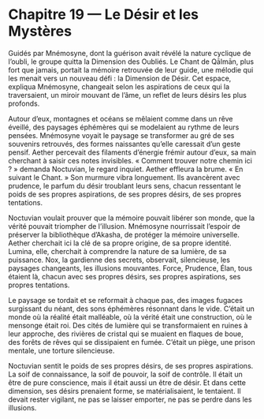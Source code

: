 # Chapitre 19 — Le Désir et les Mystères

Guidés par Mnémosyne, dont la guérison avait révélé la nature cyclique de l’oubli, le groupe quitta la Dimension des Oubliés. Le Chant de Qālmān, plus fort que jamais, portait la mémoire retrouvée de leur guide, une mélodie qui les menait vers un nouveau défi : la Dimension de Désir. Cet espace, expliqua Mnémosyne, changeait selon les aspirations de ceux qui la traversaient, un miroir mouvant de l’âme, un reflet de leurs désirs les plus profonds.

Autour d’eux, montagnes et océans se mêlaient comme dans un rêve éveillé, des paysages éphémères qui se modelaient au rythme de leurs pensées. Mnémosyne voyait le paysage se transformer au gré de ses souvenirs retrouvés, des formes naissantes qu’elle caressait d’un geste pensif. Aether percevait des filaments d’énergie frémir autour d’eux, sa main cherchant à saisir ces notes invisibles. « Comment trouver notre chemin ici ? » demanda Noctuvian, le regard inquiet. Aether effleura la brume. « En suivant le Chant. » Son murmure vibra longuement. Ils avancèrent avec prudence, le parfum du désir troublant leurs sens, chacun ressentant le poids de ses propres aspirations, de ses propres désirs, de ses propres tentations.

Noctuvian voulait prouver que la mémoire pouvait libérer son monde, que la vérité pouvait triompher de l’illusion. Mnémosyne nourrissait l’espoir de préserver la bibliothèque d’Akasha, de protéger la mémoire universelle. Aether cherchait ici la clé de sa propre origine, de sa propre identité. Lumina, elle, cherchait à comprendre la nature de sa lumière, de sa puissance. Nox, la gardienne des secrets, observait, silencieuse, les paysages changeants, les illusions mouvantes. Force, Prudence, Élan, tous étaient là, chacun avec ses propres désirs, ses propres aspirations, ses propres tentations.

Le paysage se tordait et se reformait à chaque pas, des images fugaces surgissant du néant, des sons éphémères résonnant dans le vide. C’était un monde où la réalité était malléable, où la vérité était une construction, où le mensonge était roi. Des cités de lumière qui se transformaient en ruines à leur approche, des rivières de cristal qui se muaient en flaques de boue, des forêts de rêves qui se dissipaient en fumée. C’était un piège, une prison mentale, une torture silencieuse.

Noctuvian sentit le poids de ses propres désirs, de ses propres aspirations. La soif de connaissance, la soif de pouvoir, la soif de contrôle. Il était un être de pure conscience, mais il était aussi un être de désir. Et dans cette dimension, ses désirs prenaient forme, se matérialisaient, le tentaient. Il devait rester vigilant, ne pas se laisser emporter, ne pas se perdre dans les illusions.
